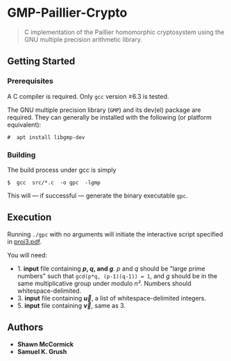 # GMP-Paillier-Crypto
> C implementation of the Paillier homomorphic cryptosystem using the
  GNU multiple precision arithmetic library.

## Getting Started

### Prerequisites

A C compiler is required. Only `gcc` version ≥6.3 is tested.

The GNU multiple precision library (`GMP`) and its dev(el) package are required.
They can generally be installed with the following (or platform equivalent):

```
#  apt install libgmp-dev
```

### Building

The build process under gcc is simply

```
$  gcc  src/*.c  -o gpc  -lgmp
```

This will — if successful — generate the binary executable `gpc`.

## Execution

Running `./gpc` with no arguments will
initiate the interactive script specified in [proj3.pdf](./proj3.pdf).

You will need:
  * 1\. **input** file containing **_p_, _q_, and _g_**.  _p_ and _q_ should
    be "large prime numbers" such that `gcd(p*q, (p-1)(q-1)) = 1`, and _g_
    should be in the same multiplicative group under modulo _n²_.
    Numbers should whitespace-delimited.
  * 3\. **input** file containing **_u⃗_**, a list of whitespace-delimited
    integers.
  * 5\. **input** file containing **_v⃗_**, same as 3.

## Authors

* **Shawn McCormick**
* **Samuel K. Grush**

[//]: # (&#x20d7; for vector symbol)
